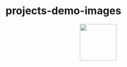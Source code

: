 # projects-demo-images


<p align="center">
  <img width="100" height="100" src="[http://www.fillmurray.com/460/300](https://github.com/mickeymaruf/projects-demo-images/blob/main/gamely/gamely.png)">
</p>
